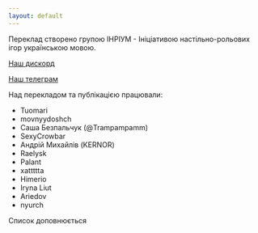 ```yaml
---
layout: default
---
```


Переклад створено групою ІНРІУМ - Ініціативою настільно-рольових ігор українською мовою.

[Наш дискорд](https://discord.gg/nQVxdUsGrH)

[Наш телеграм](https://t.me/inrium)

Над перекладом та публікацією працювали:
- Tuomari
- movnyydoshch
- Саша Безпальчук (@Trampampamm)
- SexyCrowbar
- Андрій Михайлів (KERNOR)
- Raelysk
- Palant
- xattttta
- Himerio
- Iryna Liut
- Ariedov
- nyurch

Cписок доповнюється
